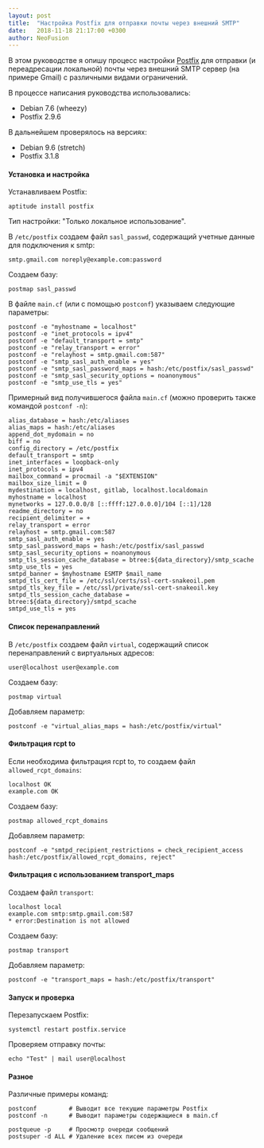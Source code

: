 ```yaml
---
layout: post
title:  "Настройка Postfix для отправки почты через внешний SMTP"
date:   2018-11-18 21:17:00 +0300
author: NeoFusion
---
```

В этом руководстве я опишу процесс настройки [Postfix](http://www.postfix.org/) для отправки (и переадресации локальной) почты через внешний SMTP сервер (на примере Gmail) с различными видами ограничений.

<!--more-->

В процессе написания руководства использовались:

  * Debian 7.6 (wheezy)
  * Postfix 2.9.6

В дальнейшем проверялось на версиях:

  * Debian 9.6 (stretch)
  * Postfix 3.1.8

#### Установка и настройка

Устанавливаем Postfix:

    aptitude install postfix

Тип настройки: "Только локальное использование".

В `/etc/postfix` создаем файл `sasl_passwd`, содержащий учетные данные для подключения к smtp:

    smtp.gmail.com noreply@example.com:password

Создаем базу:

    postmap sasl_passwd

В файле `main.cf` (или с помощью `postconf`) указываем следующие параметры:

    postconf -e "myhostname = localhost"
    postconf -e "inet_protocols = ipv4"
    postconf -e "default_transport = smtp"
    postconf -e "relay_transport = error"
    postconf -e "relayhost = smtp.gmail.com:587"
    postconf -e "smtp_sasl_auth_enable = yes"
    postconf -e "smtp_sasl_password_maps = hash:/etc/postfix/sasl_passwd"
    postconf -e "smtp_sasl_security_options = noanonymous"
    postconf -e "smtp_use_tls = yes"

Примерный вид получившегося файла `main.cf` (можно проверить также командой `postconf -n`):

    alias_database = hash:/etc/aliases
    alias_maps = hash:/etc/aliases
    append_dot_mydomain = no
    biff = no
    config_directory = /etc/postfix
    default_transport = smtp
    inet_interfaces = loopback-only
    inet_protocols = ipv4
    mailbox_command = procmail -a "$EXTENSION"
    mailbox_size_limit = 0
    mydestination = localhost, gitlab, localhost.localdomain
    myhostname = localhost
    mynetworks = 127.0.0.0/8 [::ffff:127.0.0.0]/104 [::1]/128
    readme_directory = no
    recipient_delimiter = +
    relay_transport = error
    relayhost = smtp.gmail.com:587
    smtp_sasl_auth_enable = yes
    smtp_sasl_password_maps = hash:/etc/postfix/sasl_passwd
    smtp_sasl_security_options = noanonymous
    smtp_tls_session_cache_database = btree:${data_directory}/smtp_scache
    smtp_use_tls = yes
    smtpd_banner = $myhostname ESMTP $mail_name
    smtpd_tls_cert_file = /etc/ssl/certs/ssl-cert-snakeoil.pem
    smtpd_tls_key_file = /etc/ssl/private/ssl-cert-snakeoil.key
    smtpd_tls_session_cache_database = btree:${data_directory}/smtpd_scache
    smtpd_use_tls = yes

#### Список перенаправлений

В `/etc/postfix` создаем файл `virtual`, содержащий список перенаправлений с виртуальных адресов:

    user@localhost user@example.com

Создаем базу:

    postmap virtual

Добавляем параметр:

    postconf -e "virtual_alias_maps = hash:/etc/postfix/virtual"

#### Фильтрация rcpt to

Если необходима фильтрация rcpt to, то создаем файл `allowed_rcpt_domains`:

    localhost OK
    example.com OK

Создаем базу:

    postmap allowed_rcpt_domains

Добавляем параметр:

    postconf -e "smtpd_recipient_restrictions = check_recipient_access hash:/etc/postfix/allowed_rcpt_domains, reject"

#### Фильтрация с использованием transport_maps

Создаем файл `transport`:

    localhost local
    example.com smtp:smtp.gmail.com:587
    * error:Destination is not allowed

Создаем базу:

    postmap transport

Добавляем параметр:

    postconf -e "transport_maps = hash:/etc/postfix/transport"

#### Запуск и проверка

Перезапускаем Postfix:

    systemctl restart postfix.service

Проверяем отправку почты:

    echo "Test" | mail user@localhost

#### Разное

Различные примеры команд:

```shell
postconf         # Выводит все текущие параметры Postfix
postconf -n      # Выводит параметры содержащиеся в main.cf

postqueue -p     # Просмотр очереди сообщений
postsuper -d ALL # Удаление всех писем из очереди
```
